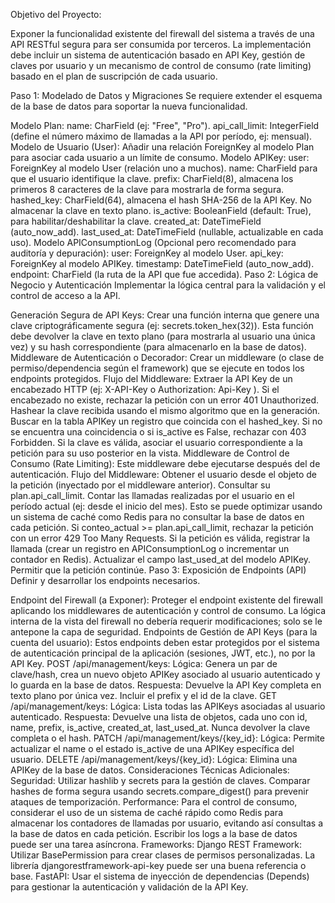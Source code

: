 Objetivo del Proyecto:

Exponer la funcionalidad existente del firewall del sistema a través de una API RESTful segura para ser consumida por terceros. La implementación debe incluir un sistema de autenticación basado en API Key, gestión de claves por usuario y un mecanismo de control de consumo (rate limiting) basado en el plan de suscripción de cada usuario.

Paso 1: Modelado de Datos y Migraciones
Se requiere extender el esquema de la base de datos para soportar la nueva funcionalidad.

Modelo Plan:
name: CharField (ej: "Free", "Pro").
api_call_limit: IntegerField (define el número máximo de llamadas a la API por período, ej: mensual).
Modelo de Usuario (User):
Añadir una relación ForeignKey al modelo Plan para asociar cada usuario a un límite de consumo.
Modelo APIKey:
user: ForeignKey al modelo User (relación uno a muchos).
name: CharField para que el usuario identifique la clave.
prefix: CharField(8), almacena los primeros 8 caracteres de la clave para mostrarla de forma segura.
hashed_key: CharField(64), almacena el hash SHA-256 de la API Key. No almacenar la clave en texto plano.
is_active: BooleanField (default: True), para habilitar/deshabilitar la clave.
created_at: DateTimeField (auto_now_add).
last_used_at: DateTimeField (nullable, actualizable en cada uso).
Modelo APIConsumptionLog (Opcional pero recomendado para auditoría y depuración):
user: ForeignKey al modelo User.
api_key: ForeignKey al modelo APIKey.
timestamp: DateTimeField (auto_now_add).
endpoint: CharField (la ruta de la API que fue accedida).
Paso 2: Lógica de Negocio y Autenticación
Implementar la lógica central para la validación y el control de acceso a la API.

Generación Segura de API Keys:
Crear una función interna que genere una clave criptográficamente segura (ej: secrets.token_hex(32)).
Esta función debe devolver la clave en texto plano (para mostrarla al usuario una única vez) y su hash correspondiente (para almacenarlo en la base de datos).
Middleware de Autenticación o Decorador:
Crear un middleware (o clase de permiso/dependencia según el framework) que se ejecute en todos los endpoints protegidos.
Flujo del Middleware:
Extraer la API Key de un encabezado HTTP (ej: X-API-Key o Authorization: Api-Key <key>).
Si el encabezado no existe, rechazar la petición con un error 401 Unauthorized.
Hashear la clave recibida usando el mismo algoritmo que en la generación.
Buscar en la tabla APIKey un registro que coincida con el hashed_key.
Si no se encuentra una coincidencia o si is_active es False, rechazar con 403 Forbidden.
Si la clave es válida, asociar el usuario correspondiente a la petición para su uso posterior en la vista.
Middleware de Control de Consumo (Rate Limiting):
Este middleware debe ejecutarse después del de autenticación.
Flujo del Middleware:
Obtener el usuario desde el objeto de la petición (inyectado por el middleware anterior).
Consultar su plan.api_call_limit.
Contar las llamadas realizadas por el usuario en el período actual (ej: desde el inicio del mes). Esto se puede optimizar usando un sistema de caché como Redis para no consultar la base de datos en cada petición.
Si conteo_actual >= plan.api_call_limit, rechazar la petición con un error 429 Too Many Requests.
Si la petición es válida, registrar la llamada (crear un registro en APIConsumptionLog o incrementar un contador en Redis).
Actualizar el campo last_used_at del modelo APIKey.
Permitir que la petición continúe.
Paso 3: Exposición de Endpoints (API)
Definir y desarrollar los endpoints necesarios.

Endpoint del Firewall (a Exponer):
Proteger el endpoint existente del firewall aplicando los middlewares de autenticación y control de consumo.
La lógica interna de la vista del firewall no debería requerir modificaciones; solo se le antepone la capa de seguridad.
Endpoints de Gestión de API Keys (para la cuenta del usuario):
Estos endpoints deben estar protegidos por el sistema de autenticación principal de la aplicación (sesiones, JWT, etc.), no por la API Key.
POST /api/management/keys:
Lógica: Genera un par de clave/hash, crea un nuevo objeto APIKey asociado al usuario autenticado y lo guarda en la base de datos.
Respuesta: Devuelve la API Key completa en texto plano por única vez. Incluir el prefix y el id de la clave.
GET /api/management/keys:
Lógica: Lista todas las APIKeys asociadas al usuario autenticado.
Respuesta: Devuelve una lista de objetos, cada uno con id, name, prefix, is_active, created_at, last_used_at. Nunca devolver la clave completa o el hash.
PATCH /api/management/keys/{key_id}:
Lógica: Permite actualizar el name o el estado is_active de una APIKey específica del usuario.
DELETE /api/management/keys/{key_id}:
Lógica: Elimina una APIKey de la base de datos.
Consideraciones Técnicas Adicionales:
Seguridad: Utilizar hashlib y secrets para la gestión de claves. Comparar hashes de forma segura usando secrets.compare_digest() para prevenir ataques de temporización.
Performance: Para el control de consumo, considerar el uso de un sistema de caché rápido como Redis para almacenar los contadores de llamadas por usuario, evitando así consultas a la base de datos en cada petición. Escribir los logs a la base de datos puede ser una tarea asíncrona.
Frameworks:
Django REST Framework: Utilizar BasePermission para crear clases de permisos personalizadas. La librería djangorestframework-api-key puede ser una buena referencia o base.
FastAPI: Usar el sistema de inyección de dependencias (Depends) para gestionar la autenticación y validación de la API Key.